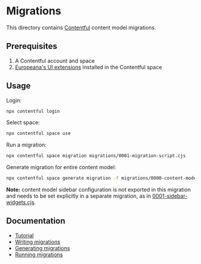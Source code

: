 # Migrations

This directory contains [Contentful](https://www.contentful.com/) content model
migrations.

## Prerequisites

1. A Contentful account and space
2. [Europeana's UI extensions](https://github.com/europeana/contentful-extensions)
  installed in the Contentful space

## Usage

Login:
```bash
npx contentful login
```

Select space:
```bash
npx contentful space use
```

Run a migration:
```bash
npx contentful space migration migrations/0001-migration-script.cjs
```

Generate migration for entire content model:
```bash
npx contentful space generate migration -f migrations/0000-content-model.cjs
```
**Note:** content model sidebar configuration is not exported in this migration
and needs to be set explicitly in a separate migration, as in
[0001-sidebar-widgets.cjs](./0001-sidebar-widgets.cjs).

## Documentation

* [Tutorial](https://www.contentful.com/developers/docs/tutorials/cli/scripting-migrations/)
* [Writing migrations](https://github.com/contentful/contentful-migration)
* [Generating migrations](https://github.com/contentful/contentful-cli/tree/master/docs/space/generate/migration)
* [Running migrations](https://github.com/contentful/contentful-cli/tree/master/docs/space/migration)
